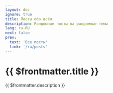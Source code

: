 ```yaml
---
layout: doc
ignore: true
title: Посты обо всём
description: Рандомные посты на рандомные темы
lang: ru-RU
next: false
prev:
  text: 'Все посты'
  link: '/ru/posts'
---
```


<script setup lang="ts">
import { useData } from 'vitepress'
</script>

# {{ $frontmatter.title }}

{{ $frontmatter.description }}

<ArticleList
    :tags="['random']"
    :lang="$frontmatter.lang"/>